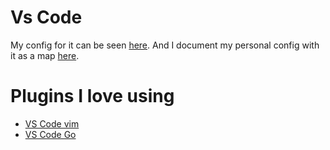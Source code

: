 # Vs Code

My config for it can be seen [here](https://github.com/nikitavoloboev/dotfiles/tree/master/vscode). And I document my personal config with it as a map [here](https://my.mindnode.com/WwMqYJufHYM9ZDuMfAZeUdH3wktsMGgPmxeKrMHw).

# Plugins I love using

- [VS Code vim](https://github.com/VSCodeVim/Vim)
- [VS Code Go](https://github.com/Microsoft/vscode-go)





